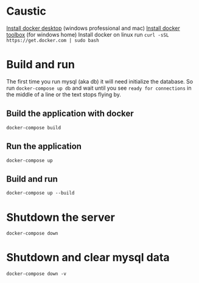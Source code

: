 # Caustic

[Install docker desktop](https://www.docker.com/products/docker-desktop) (windows professional and mac)
[Install docker toolbox](https://docs.docker.com/toolbox/toolbox_install_windows/) (for windows home)
Install docker on linux run `curl -sSL https://get.docker.com | sudo bash`

# Build and run

The first time you run mysql (aka db) it will need initialize the database. So run `docker-compose up db` and wait until you see `ready for connections` in the middle of a line or the text stops flying by.  

## Build the application with docker
```
docker-compose build
```

## Run the application
```
docker-compose up
```

## Build and run
```
docker-compose up --build
```

# Shutdown the server
```
docker-compose down
```

# Shutdown and clear mysql data
```
docker-compose down -v
```
